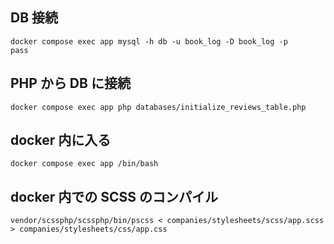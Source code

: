## DB 接続

```
docker compose exec app mysql -h db -u book_log -D book_log -p
pass
```

## PHP から DB に接続

```
docker compose exec app php databases/initialize_reviews_table.php
```

## docker 内に入る

```
docker compose exec app /bin/bash
```

## docker 内での SCSS のコンパイル

```
vendor/scssphp/scssphp/bin/pscss < companies/stylesheets/scss/app.scss > companies/stylesheets/css/app.css
```
